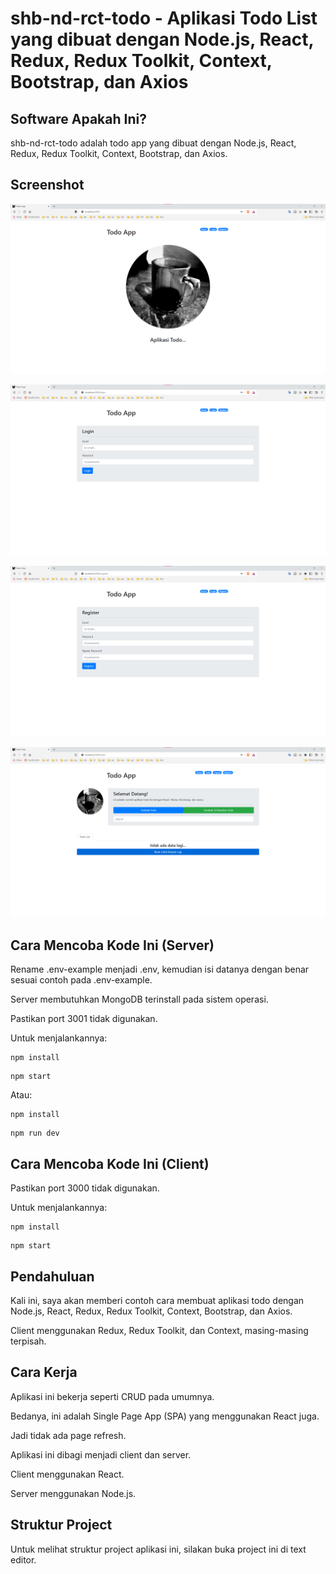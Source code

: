 # shb-nd-rct-todo - Aplikasi Todo List yang dibuat dengan Node.js, React, Redux, Redux Toolkit, Context, Bootstrap, dan Axios

## Software Apakah Ini?

shb-nd-rct-todo adalah todo app yang dibuat dengan Node.js, React, Redux, Redux Toolkit, Context, Bootstrap, dan Axios.

## Screenshot

![ScreenShot](.readme-assets/shb-nd-rct-todo-redux-1.png?raw=true)

![ScreenShot](.readme-assets/shb-nd-rct-todo-redux-2.png?raw=true)

![ScreenShot](.readme-assets/shb-nd-rct-todo-redux-3.png?raw=true)

![ScreenShot](.readme-assets/shb-nd-rct-todo-redux-4.png?raw=true)

## Cara Mencoba Kode Ini (Server)

Rename .env-example menjadi .env, kemudian isi datanya dengan benar sesuai contoh pada .env-example.

Server membutuhkan MongoDB terinstall pada sistem operasi.

Pastikan port 3001 tidak digunakan.

Untuk menjalankannya:

```
npm install
```

```
npm start
```

Atau:

```
npm install
```

```
npm run dev
```

## Cara Mencoba Kode Ini (Client)

Pastikan port 3000 tidak digunakan.

Untuk menjalankannya:

```
npm install
```

```
npm start
```

## Pendahuluan

Kali ini, saya akan memberi contoh cara membuat aplikasi todo dengan Node.js, React, Redux, Redux Toolkit, Context, Bootstrap, dan Axios.

Client menggunakan Redux, Redux Toolkit, dan Context, masing-masing terpisah.

## Cara Kerja

Aplikasi ini bekerja seperti CRUD pada umumnya.

Bedanya, ini adalah Single Page App (SPA) yang menggunakan React juga.

Jadi tidak ada page refresh.

Aplikasi ini dibagi menjadi client dan server.

Client menggunakan React.

Server menggunakan Node.js.

## Struktur Project

Untuk melihat struktur project aplikasi ini, silakan buka project ini di text editor.